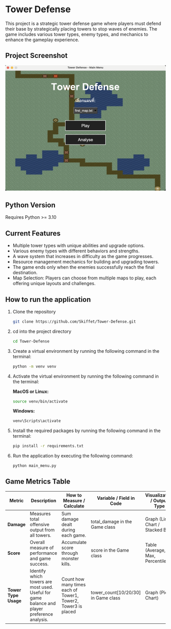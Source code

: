 # Tower Defense

This project is a strategic tower defense game where players must defend their base by strategically placing towers to stop waves of enemies. The game includes various tower types, enemy types, and mechanics to enhance the gameplay experience.

## Project Screenshot

![Gameplay Screenshot](screenshots/gameplay/menu.png)

## Python Version

Requires Python >= 3.10

## Current Features

- Multiple tower types with unique abilities and upgrade options.
- Various enemy types with different behaviors and strengths.
- A wave system that increases in difficulty as the game progresses.
- Resource management mechanics for building and upgrading towers.
- The game ends only when the enemies successfully reach the final destination.
- Map Selection: Players can choose from multiple maps to play, each offering unique layouts and challenges.

## How to run the application

1. Clone the repository
    ```bash
    git clone https://github.com/Skiffet/Tower-Defense.git
    ```
2. cd into the project directory
    ```bash
    cd Tower-Defense
    ```
3. Create a virtual environment by running the following command in the terminal:
    ```bash
    python -m venv venv
    ```
4. Activate the virtual environment by running the following command in the terminal:

    **MacOS or Linux:**
    ```bash
    source venv/bin/activate
    ```

    **Windows:**
    ```bash
    venv\Scripts\activate
    ```
5. Install the required packages by running the following command in the terminal:
    ```bash
    pip install -r requirements.txt
    ```
6. Run the application by executing the following command:
    ```bash
    python main_menu.py
    ```
## Game Metrics Table

| Metric              | Description                                                                                         | How to Measure / Calculate                              | Variable / Field in Code                | Visualization / Output Type                |
|---------------------|-----------------------------------------------------------------------------------------------------|---------------------------------------------------------|-----------------------------------------|--------------------------------------------|
| **Damage**          | Measures total offensive output from all towers.                                                    | Sum damage dealt during each game.                      | total_damage in the Game class          | Graph (Line Chart / Stacked Bar)           |
| **Score**           | Overall measure of performance and game success.                                                    | Accumulate score through monster kills.                 | score in the Game class                 | Table (Average, Max, Percentile)           |
| **Tower Type Usage**| Identify which towers are most used. Useful for game balance and player preference analysis.         | Count how many times each of Tower1, Tower2, Tower3 is placed | tower_count[10/20/30] in Game class    | Graph (Pie Chart)                          |